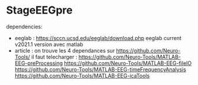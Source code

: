 # StageEEGpre

dependencies:
- eeglab : https://sccn.ucsd.edu/eeglab/download.php  eeglab current v2021.1 version avec matlab
- article : 
on trouve les 4 dependances sur https://github.com/Neuro-Tools/
il faut telecharger : https://github.com/Neuro-Tools/MATLAB-EEG-preProcessing
  https://github.com/Neuro-Tools/MATLAB-EEG-fileIO
  https://github.com/Neuro-Tools/MATLAB-EEG-timeFrequencyAnalysis
  https://github.com/Neuro-Tools/MATLAB-EEG-icaTools

